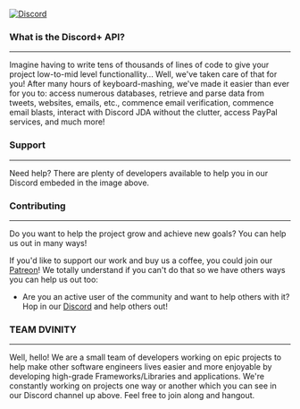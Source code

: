 [![Discord](https://i.imgur.com/yWhCba0.png)](https://discord.gg/r4fhxsZ)

### What is the Discord+ API?
___

Imagine having to write tens of thousands of lines of code to give your project low-to-mid level functionallity... Well, we've taken care of that for you! After many hours of keyboard-mashing, we've made it easier than ever for you to: access numerous databases, retrieve and parse data from tweets, websites, emails, etc., commence email verification, commence email blasts, interact with Discord JDA without the clutter, access PayPal services, and much more!
 

### Support
___

Need help? There are plenty of developers available to help you in our Discord embeded in the image above.


### Contributing
___

Do you want to help the project grow and achieve new goals? You can help us out in many ways!

If you'd like to support our work and buy us a coffee, you could join our [Patreon](https://www.patreon.com/imchace)! We totally understand if you can't do that so we have others ways you can help us out too:

* Are you an active user of the community and want to help others with it? Hop in our [Discord](https://discord.gg/uHCTFhn) and help others out!

### TEAM DVINITY
___

Well, hello! We are a small team of developers working on epic projects to help make other software engineers lives easier and more enjoyable by developing high-grade Frameworks/Libraries and applications. We're constantly working on projects one way or another which you can see in our Discord channel up above. Feel free to join along and hangout.

